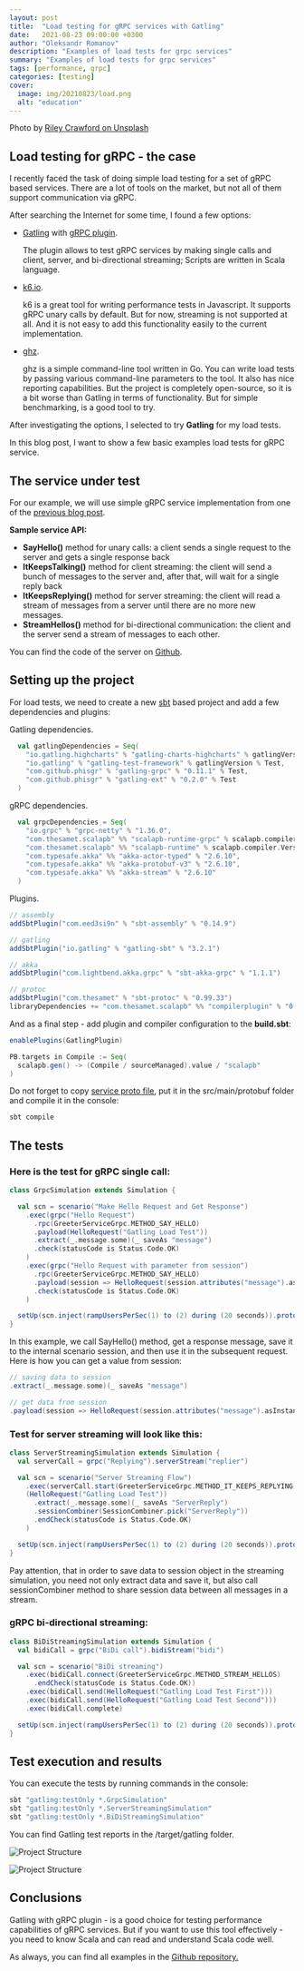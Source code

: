 ```yaml
---
layout: post
title:  "Load testing for gRPC services with Gatling"
date:   2021-08-23 09:00:00 +0300
author: "Oleksandr Romanov"
description: "Examples of load tests for grpc services"
summary: "Examples of load tests for grpc services"
tags: [performance, grpc]
categories: [testing]
cover:
  image: img/20210823/load.png
  alt: "education"
---
```


Photo by [Riley Crawford on Unsplash](https://unsplash.com/@ricrawfo?utm_source=unsplash&utm_medium=referral&utm_content=creditCopyText)

## Load testing for gRPC - the case

I recently faced the task of doing simple load testing for a set of gRPC based services.
There are a lot of tools on the market, but not all of them support communication via gRPC.  

After searching the Internet for some time, I found a few options:

- [Gatling](https://gatling.io/) with [gRPC plugin](https://github.com/phiSgr/gatling-grpc).

    The plugin allows to test gRPC services by making single calls and client, server, and bi-directional streaming; Scripts are written in Scala language.

- [k6.io](https://k6.io/).

    k6 is a great tool for writing performance tests in Javascript. It supports gRPC unary calls by default. But for now, streaming is not supported at all. And it is not easy to add this functionality easily to the current implementation.

- [ghz](https://ghz.sh/).

    ghz is a simple command-line tool written in Go. You can write load tests by passing various command-line parameters to the tool. It also has nice reporting capabilities. But the project is completely open-source, so it is a bit worse than Gatling in terms of functionality. But for simple benchmarking, is a good tool to try. 

After investigating the options, I selected to try **Gatling** for my load tests.  

In this blog post, I want to show a few basic examples load tests for gRPC service. 

## The service under test

For our example, we will use simple gRPC service implementation from one of the [previous blog post](https://alexromanov.github.io/2021/06/12/scala-grpc-api-tests/). 

**Sample service API:**
- **SayHello()** method for unary calls: a client sends a single request to the server and gets a single response back  
- **ItKeepsTalking()** method for client streaming: the client will send a bunch of messages to the server and, after that, will wait for a single reply back
- **ItKeepsReplying()** method for server streaming: the client will read a stream of messages from a server until there are no more new messages.  
- **StreamHellos()** method for bi-directional communication: the client and the server send a stream of messages to each other. 

You can find the code of the server on [Github](https://github.com/alexromanov/server-grpc-sample). 

## Setting up the project

For load tests, we need to create a new [sbt](https://www.scala-sbt.org/) based project and add a few dependencies and plugins:

Gatling dependencies.

```scala
  val gatlingDependencies = Seq(
    "io.gatling.highcharts" % "gatling-charts-highcharts" % gatlingVersion % Test,
    "io.gatling" % "gatling-test-framework" % gatlingVersion % Test,
    "com.github.phisgr" % "gatling-grpc" % "0.11.1" % Test,
    "com.github.phisgr" % "gatling-ext" % "0.2.0" % Test
  )
```

gRPC dependencies.
```scala
  val grpcDependencies = Seq(
    "io.grpc" % "grpc-netty" % "1.36.0",
    "com.thesamet.scalapb" %% "scalapb-runtime-grpc" % scalapb.compiler.Version.scalapbVersion,
    "com.thesamet.scalapb" %% "scalapb-runtime" % scalapb.compiler.Version.scalapbVersion % "protobuf",
    "com.typesafe.akka" %% "akka-actor-typed" % "2.6.10",
    "com.typesafe.akka" %% "akka-protobuf-v3" % "2.6.10",
    "com.typesafe.akka" %% "akka-stream" % "2.6.10"
  )
```

Plugins.

```scala
// assembly
addSbtPlugin("com.eed3si9n" % "sbt-assembly" % "0.14.9")

// gatling
addSbtPlugin("io.gatling" % "gatling-sbt" % "3.2.1")

// akka
addSbtPlugin("com.lightbend.akka.grpc" % "sbt-akka-grpc" % "1.1.1")

// protoc
addSbtPlugin("com.thesamet" % "sbt-protoc" % "0.99.33")
libraryDependencies += "com.thesamet.scalapb" %% "compilerplugin" % "0.10.11"
```

And as a final step - add plugin and compiler configuration to the **build.sbt**:
```scala
enablePlugins(GatlingPlugin)

PB.targets in Compile := Seq(
  scalapb.gen() -> (Compile / sourceManaged).value / "scalapb"
)
```

Do not forget to copy [service proto file](https://github.com/alexromanov/server-grpc-sample/blob/main/src/main/protobuf/hello_world.proto), put it in the src/main/protobuf folder and compile it in the console:
```scala
sbt compile
```

## The tests

### Here is the test for gRPC single call:
```scala
class GrpcSimulation extends Simulation {

  val scn = scenario("Make Hello Request and Get Response")
    .exec(grpc("Hello Request")
      .rpc(GreeterServiceGrpc.METHOD_SAY_HELLO)
      .payload(HelloRequest("Gatling Load Test"))
      .extract(_.message.some)(_ saveAs "message")
      .check(statusCode is Status.Code.OK)
    )
    .exec(grpc("Hello Request with parameter from session")
      .rpc(GreeterServiceGrpc.METHOD_SAY_HELLO)
      .payload(session => HelloRequest(session.attributes("message").asInstanceOf[String]))
      .check(statusCode is Status.Code.OK)
    )

  setUp(scn.inject(rampUsersPerSec(1) to (2) during (20 seconds)).protocols(grpcPsgConf.shareChannel))
}
```

In this example, we call SayHello() method, get a response message, save it to the internal scenario session, and then use it in the subsequent request. 
Here is how you can get a value from session:
```scala
// saving data to session
.extract(_.message.some)(_ saveAs "message")

// get data from session
.payload(session => HelloRequest(session.attributes("message").asInstanceOf[String]))
```

### Test for server streaming will look like this:

```scala
class ServerStreamingSimulation extends Simulation {
  val serverCall = grpc("Replying").serverStream("replier")

  val scn = scenario("Server Streaming Flow")
    .exec(serverCall.start(GreeterServiceGrpc.METHOD_IT_KEEPS_REPLYING)
    (HelloRequest("Gatling Load Test"))
      .extract(_.message.some)(_ saveAs "ServerReply")
      .sessionCombiner(SessionCombiner.pick("ServerReply"))
      .endCheck(statusCode is Status.Code.OK)
    )

  setUp(scn.inject(rampUsersPerSec(1) to (2) during (20 seconds)).protocols(grpcPsgConf.shareChannel))
}
```
Pay attention, that in order to save data to session object in the streaming simulation, you need not only extract data and save it, but also call sessionCombiner method to share session data between all messages in a stream.  


### gRPC bi-directional streaming:
```scala
class BiDiStreamingSimulation extends Simulation {
  val bidiCall = grpc("BiDi call").bidiStream("bidi")

  val scn = scenario("BiDi streaming")
    .exec(bidiCall.connect(GreeterServiceGrpc.METHOD_STREAM_HELLOS)
      .endCheck(statusCode is Status.Code.OK))
    .exec(bidiCall.send(HelloRequest("Gatling Load Test First")))
    .exec(bidiCall.send(HelloRequest("Gatling Load Test Second")))
    .exec(bidiCall.complete)

  setUp(scn.inject(rampUsersPerSec(1) to (2) during (20 seconds)).protocols(grpcPsgConf.shareChannel))
}
```
## Test execution and results

You can execute the tests by running commands in the console:
```scala
sbt "gatling:testOnly *.GrpcSimulation"
sbt "gatling:testOnly *.ServerStreamingSimulation"
sbt "gatling:testOnly *.BiDiStreamingSimulation"
```

You can find Gatling test reports in the /target/gatling folder.

![Project Structure](/img/20210823/grpcGatling.png)

![Project Structure](/img/20210823/serverGatling.png)

## Conclusions

Gatling with gRPC plugin - is a good choice for testing performance capabilities of gRPC services. 
But if you want to use this tool effectively - you need to know Scala and can read and understand Scala code well. 

As always, you can find all examples in the [Github repository.](https://github.com/alexromanov/gatling-grpc-tests-sample) 

